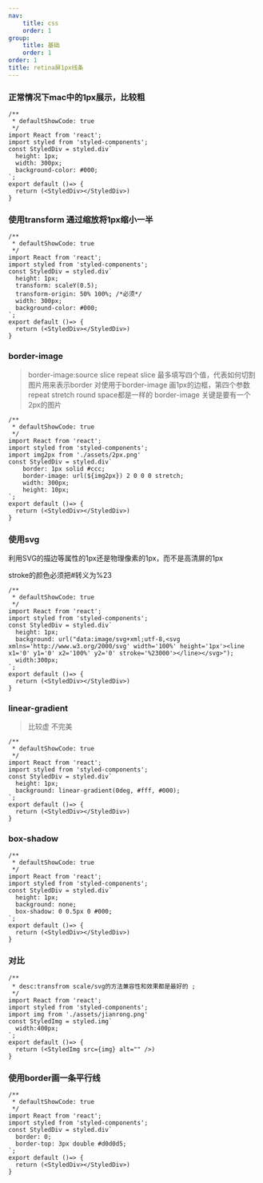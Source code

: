 ```yaml
---
nav:
    title: css
    order: 1
group:
    title: 基础
    order: 1
order: 1
title: retina屏1px线条
---
```


### 正常情况下mac中的1px展示，比较粗

```tsx
/**
 * defaultShowCode: true
 */
import React from 'react';
import styled from 'styled-components';
const StyledDiv = styled.div`
  height: 1px;
  width: 300px;
  background-color: #000;
`;
export default ()=> {
  return (<StyledDiv></StyledDiv>)
}
```

### 使用transform 通过缩放将1px缩小一半
  
```tsx
/**
 * defaultShowCode: true
 */
import React from 'react';
import styled from 'styled-components';
const StyledDiv = styled.div`
  height: 1px;
  transform: scaleY(0.5);
  transform-origin: 50% 100%; /*必须*/
  width: 300px;
  background-color: #000;
`;
export default ()=> {
  return (<StyledDiv></StyledDiv>)
}
```
### border-image
> border-image:source  slice  repeat
> slice 最多填写四个值，代表如何切割图片用来表示border
> 对使用于border-image 画1px的边框，第四个参数repeat stretch round space都是一样的
> border-image  关键是要有一个2px的图片
```tsx
/**
 * defaultShowCode: true
 */
import React from 'react';
import styled from 'styled-components';
import img2px from './assets/2px.png'
const StyledDiv = styled.div`
    border: 1px solid #ccc;
    border-image: url(${img2px}) 2 0 0 0 stretch;
    width: 300px;
    height: 10px;
`;
export default ()=> {
  return (<StyledDiv></StyledDiv>)
}
```

### 使用svg

利用SVG的描边等属性的1px还是物理像素的1px，而不是高清屏的1px

stroke的颜色必须把#转义为%23
```tsx
/**
 * defaultShowCode: true
 */
import React from 'react';
import styled from 'styled-components';
const StyledDiv = styled.div`
  height: 1px;
  background: url("data:image/svg+xml;utf-8,<svg xmlns='http://www.w3.org/2000/svg' width='100%' height='1px'><line x1='0' y1='0' x2='100%' y2='0' stroke='%23000'></line></svg>");
  width:300px;
`;
export default ()=> {
  return (<StyledDiv></StyledDiv>)
}
```


### linear-gradient
> 比较虚 不完美

```tsx
/**
 * defaultShowCode: true
 */
import React from 'react';
import styled from 'styled-components';
const StyledDiv = styled.div`
  height: 1px;
  background: linear-gradient(0deg, #fff, #000);
`;
export default ()=> {
  return (<StyledDiv></StyledDiv>)
}
```
### box-shadow

```tsx
/**
 * defaultShowCode: true
 */
import React from 'react';
import styled from 'styled-components';
const StyledDiv = styled.div`
  height: 1px;
  background: none;
  box-shadow: 0 0.5px 0 #000;
`;
export default ()=> {
  return (<StyledDiv></StyledDiv>)
}
```


### 对比

```tsx
/**
 * desc:transfrom scale/svg的方法兼容性和效果都是最好的 ;
 */
import React from 'react';
import styled from 'styled-components';
import img from './assets/jianrong.png'
const StyledImg = styled.img`
  width:400px;
`;
export default ()=> {
  return (<StyledImg src={img} alt="" />)
}
```

### 使用border画一条平行线

```tsx
/**
 * defaultShowCode: true
 */
import React from 'react';
import styled from 'styled-components';
const StyledDiv = styled.div`
  border: 0;
  border-top: 3px double #d0d0d5;
`;
export default ()=> {
  return (<StyledDiv></StyledDiv>)
}
```

